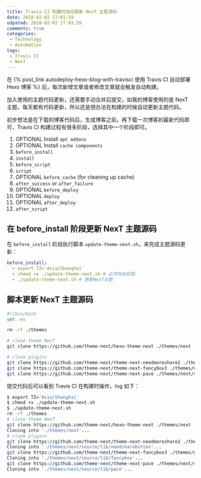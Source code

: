 ```yaml
---
title: Travis CI 构建时自动更新 NexT 主题源码
date: 2018-02-02 17:01:59
udpated: 2018-02-02 17:01:59
comments: true
categories:
 - Technology
 - Automation
tags:
 - Travis CI
 - NexT
---
```


在 {% post_link autodeploy-hexo-blog-with-travisci 使用 Travis CI 自动部署 Hexo 博客 %} 后，每次新增文章或者修改文章就会触发自动构建。

加入使用的主题代码更新，还需要手动合并后提交，如我的博客使用的是 NexT 主题，每天都有代码更新，所以还是想办法在构建的时候自动更新主题代码。

初步想法是在下载的博客代码后，生成博客之前，再下载一次博客的最新代码即可，Travis CI 构建过程有很多阶段，选择其中一个阶段即可。

1. OPTIONAL Install `apt addons`
2. OPTIONAL Install `cache components`
3. `before_install`
4. `install`
5. `before_script`
6. `script`
7. OPTIONAL `before_cache` (for cleaning up cache)
8. `after_success` or `after_failure`
9. OPTIONAL `before_deploy`
10. OPTIONAL `deploy`
11. OPTIONAL `after_deploy`
12. `after_script`

<!-- more -->

## 在 before_install 阶段更新 NexT 主题源码

在 `before_install` 阶段执行脚本 `update-theme-next.sh`，来完成主题源码更新：
```yml
before_install:
  - export TZ='Asia/Shanghai'
  - chmod +x ./update-theme-next.sh # 必须先给权限
  - ./update-theme-next.sh # 更新NexT主题
```

## 脚本更新 NexT 主题源码

```sh
#!/bin/bash
set -ev

rm -rf ./themes

# clone theme NexT
git clone https://github.com/theme-next/hexo-theme-next ./themes/next

# clone plugins
git clone https://github.com/theme-next/theme-next-needmoreshare2 ./themes/next/source/lib/needsharebutton
git clone https://github.com/theme-next/theme-next-fancybox3 ./themes/next/source/lib/fancybox
git clone https://github.com/theme-next/theme-next-pace ./themes/next/source/lib/pace
```

提交代码后可以看到 Travis CI 在构建时操作，log 如下：
```sh
$ export TZ='Asia/Shanghai'
$ chmod +x ./update-theme-next.sh
$ ./update-theme-next.sh
rm -rf ./themes
# clone theme NexT
git clone https://github.com/theme-next/hexo-theme-next ./themes/next
Cloning into './themes/next'...
# clone plugins
git clone https://github.com/theme-next/theme-next-needmoreshare2 ./themes/next/source/lib/needsharebutton
Cloning into './themes/next/source/lib/needsharebutton'...
git clone https://github.com/theme-next/theme-next-fancybox3 ./themes/next/source/lib/fancybox
Cloning into './themes/next/source/lib/fancybox'...
git clone https://github.com/theme-next/theme-next-pace ./themes/next/source/lib/pace
Cloning into './themes/next/source/lib/pace'...
```

